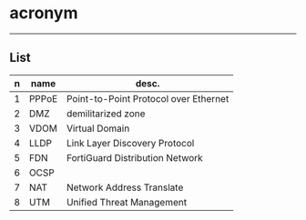 # acronym

---

## List
|n|name|desc.|
|-|----|-----|
|1|PPPoE|Point-to-Point Protocol over Ethernet|
|2|DMZ|demilitarized zone|
|3|VDOM|Virtual Domain|
|4|LLDP|Link Layer Discovery Protocol|
|5|FDN|FortiGuard Distribution Network|
|6|OCSP|
|7|NAT|Network Address Translate|
|8|UTM|Unified Threat Management|

